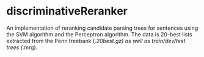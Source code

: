 # discriminativeReranker

An implementation of reranking candidate parsing trees for sentences using the SVM algorithm and the Perceptron algorithm. The data is 20-best lists extracted from the Penn treebank (*.20best.gz) as well as
train/dev/test trees (*.mrg).
